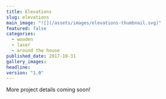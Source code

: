 ```yaml
---
title: Elevations
slug: elevations
main_image: "![](/assets/images/elevations-thumbnail.svg)"
featured: false
categories:
  - wooden
  - laser
  - around the house
published_date: 2017-10-31
gallery_images: 
headline: 
version: "1.0"
---
```


More project details coming soon!